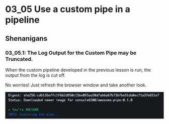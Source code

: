 # 03_05 Use a custom pipe in a pipeline

## Shenanigans

### 03_05.1: The Log Output for the Custom Pipe may be Truncated.

When the custom pipeline developed in the previous lesson is run, the output from the log is cut off.

No worries!  Just refresh the browser window and take another look.

![You're AWESOME!](./images/00-youre-awesome.png)
